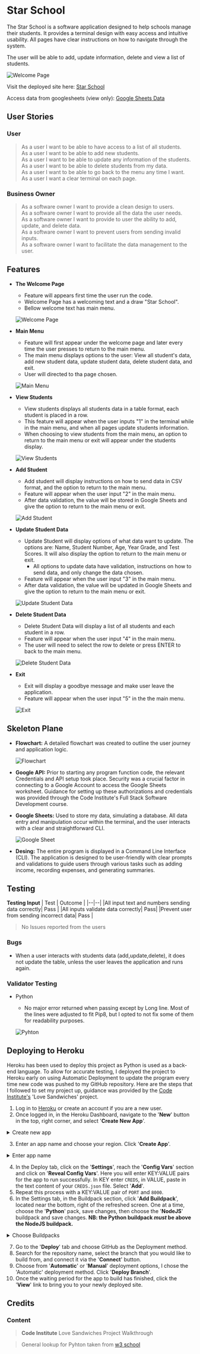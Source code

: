 # Star School

The Star School is a software application designed to help schools manage their students. It provides a terminal design with easy access and intuitive usability. All pages have clear instructions on how to navigate through the system.

The user will be able to add, update information, delete and view a list of students.

![Welcome Page]()

Visit the deployed site here: [Star School]()

Access data from googlesheets (view only): [Google Sheets Data]()

## User Stories

### User
> As a user I want to be able to have access to a list of all students.   
> As a user I want to be able to add new students.    
> As a user I want to be able to update any information of the students.  
> As a user I want to be able to delete students from my data.    
> As a user I want to be able to go back to the menu any time I want.   
> As a user I want a clear terminal on each page.   

### Business Owner
> As a software owner I want to provide a clean design to users.    
> As a software owner I want to provide all the data the user needs.     
> As a software owner I want to provide to user the ability to add, update, and delete data.     
> As a software owner I want to prevent users from sending invalid inputs.   
> As a software owner I want to facilitate the data management to the user. 

## Features

- __The Welcome Page__

    - Feature will appears first time the user run the code.
    - Welcome Page has a welcoming text and a draw "Star School".
    - Bellow welcome text has main menu.

    ![Welcome Page]()

- __Main Menu__

    - Feature will first appear under the welcome page and later every time the user presses to return to the main menu.
    - The main menu displays options to the user: View all student's data, add new student data, update student data, delete student data, and exit.
    - User will directed to tha page chosen.

    ![Main Menu]()

- __View Students__

    - View students displays all students data in a table format, each student is placed in a row.
    - This feature will appear when the user inputs "1" in the terminal while in the main menu, and when all pages update students information.
    - When choosing to view students from the main menu, an option to return to the main menu or exit will appear under the students display.

    ![View Students]()

- __Add Student__

    - Add student will display instructions on how to send data in CSV format, and the option to return to the main menu.
    - Feature will appear when the user input "2" in the main menu.
    - After data validation, the value will be stored in Google Sheets and give the option to return to the main menu or exit.

    ![Add Student]()

- __Update Student Data__

    - Update Student will display options of what data want to update. The options are: Name, Student Number, Age, Year Grade, and Test Scores. It will also display the option to return to the main menu or exit.
        - All options to update data have validation, instructions on how to send data, and only change the data chosen.
    - Feature will appear when the user input "3" in the main menu.
    - After data validation, the value will be updated in Google Sheets and give the option to return to the main menu or exit.

    ![Update Student Data]()

- __Delete Student Data__

    - Delete Student Data will display a list of all students and each student in a row.
    - Feature will appear when the user input "4" in the main menu.
    - The user will need to select the row to delete or press ENTER to back to the main menu.

    ![Delete Student Data]()

- __Exit__

    - Exit will display a goodbye message and make user leave the application. 
    - Feature will appear when the user input "5" in the the main menu.

    ![Exit]()

## Skeleton Plane

- __Flowchart:__
    A detailed flowchart was created to outline the user journey and application logic.
    
    ![Flowchart]()

- __Google API:__
    Prior to starting any program function code, the relevant Credentials and API setup took place. Security was a crucial factor in connecting to a Google Account to access the Google Sheets worksheet. Guidance for setting up these authorizations and credentials was provided through the Code Institute's Full Stack Software Development course.

- __Google Sheets:__
    Used to store my data, simulating a database. All data entry and manipulation occur within the terminal, and the user interacts with a clear and straightforward CLI.

    ![Google Sheet]()

- __Desing:__
    The entire program is displayed in a Command Line Interface (CLI). The application is designed to be user-friendly with clear prompts and validations to guide users through various tasks such as adding income, recording expenses, and generating summaries.

## Testing

**Testing Input**
| Test | Outcome |
|--|--|
|All input text and numbers sending data correctly| Pass |
|All inputs validate data correctly| Pass|
|Prevent user from sending incorrect data| Pass |

> No Issues reported from the users

### Bugs

- When a user interacts with students data (add,update,delete), it does not update the table, unless the user leaves the application and runs again.

### Validator Testing

- Python
    - No major error returned when passing except by Long line. Most of the lines were adjusted to fit Pip8, but I opted to not fix some of them for readability purposes.

    ![Pyhton]()

## Deploying to Heroku  

Heroku has been used to deploy this project as Python is used as a back-end language. To allow for accurate testing, I deployed the project to Heroku early on using Automatic Deployment to update the program every time new code was pushed to my GitHub repository. Here are the steps that I followed to set my project up, guidance was provided by the [Code Institute's](https://codeinstitute.net/ie/) 'Love Sandwiches' project.     

1. Log in to [Heroku](https://id.heroku.com/login) or create an account if you are a new user.
2. Once logged in, in the Heroku Dashboard, navigate to the '**New**' button in the top, right corner, and select '**Create New App**'.
<details>
<summary>Create new app</summary>
</details>  

3. Enter an app name and choose your region. Click '**Create App**'.
<details>
<summary>Enter app name</summary>
</details>  
  
4. In the Deploy tab, click on the '**Settings**', reach the '**Config Vars**' section and click on '**Reveal Config Vars**'. Here you will enter KEY:VALUE pairs for the app to run successfully. In KEY enter `CREDS`, in VALUE, paste in the text content of your `CREDS.json` file. Select '**Add**'.  
5. Repeat this process with a KEY:VALUE pair of `PORT` and `8000`.
6. In the Settings tab, in the Buildpack section, click '**Add Buildpack**', located near the bottom, right of the refreshed screen. One at a time, choose the '**Python**' pack, save changes, then choose the '**NodeJS**' buildpack and save changes. **NB: the Python buildpack _must_ be above the NodeJS buildpack.**
  
<details>
<summary>Choose Buildpacks</summary>
</details>  
  
7. Go to the '**Deploy**' tab and choose GitHub as the Deployment method.
8. Search for the repository name, select the branch that you would like to build from, and connect it via the '**Connect**' button.
9. Choose from '**Automatic**' or '**Manual**' deployment options, I chose the 'Automatic' deployment method. Click '**Deploy Branch**'.
10. Once the waiting period for the app to build has finished, click the '**View**' link to bring you to your newly deployed site. 

## Credits

### Content
>**Code Institute** Love Sandwiches Project Walkthrough     

>  General lookup for Pyhton taken from [w3 school](https://www.w3schools.com/python/)

